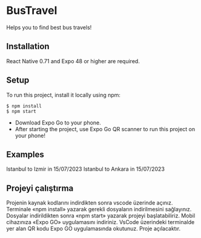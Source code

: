 # BusTravel
Helps you to find best bus travels!

## Installation
React Native 0.71 and Expo 48 or higher are required.

## Setup
To run this project, install it locally using npm:

```
$ npm install
$ npm start
```

* Download Expo Go to your phone.
* After starting the project, use Expo Go QR scanner to run this project on your phone!


## Examples

Istanbul to Izmir in 15/07/2023
Istanbul to Ankara in 15/07/2023

## Projeyi çalıştırma

Projenin kaynak kodlarını indirdikten sonra vscode üzerinde açınız. Terminale «npm install» yazarak gerekli dosyaların indirilmesini sağlayınız. 
Dosyalar indirildikten sonra «npm start» yazarak projeyi başlatabiliriz. Mobil cihazınıza «Expo GO» uygulamasını indiriniz. 
VsCode üzerindeki terminalde yer alan QR kodu Expo GO uygulamasında okutunuz. Proje açılacaktır.
